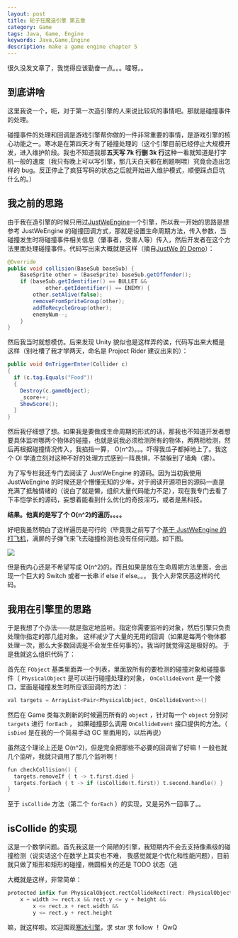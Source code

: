 ```yaml
---
layout: post
title: 轮子狂魔造引擎 第五章
category: Game
tags: Java, Game, Engine
keywords: Java,Game,Engine
description: make a game engine chapter 5
---
```


很久没发文章了，我觉得应该勤奋一点。。。嚯呀。。

## 到底讲啥

这里我说一个，呃，对于第一次造引擎的人来说比较坑的事情吧。那就是碰撞事件的处理。

碰撞事件的处理和回调是游戏引擎帮你做的一件非常重要的事情，是游戏引擎的核心功能之一。寒冰是在第四天才有了碰撞处理的（这个引擎目前已经停止大规模开发，进入维护阶段。我也不知道我那**五天写 7k 行删 3k 行**这种一看就知道是打字机一般的速度（我只有晚上可以写引擎，那几天白天都在刷题啊喂）究竟会造出怎样的 bug。反正停止了疯狂写码的状态之后就开始进入维护模式，顺便踩点巨坑什么的。）

## 我之前的思路

由于我在造引擎的时候只用过[JustWeEngine](https://github.com/lfkdsk/JustWeEngine)一个引擎，所以我一开始的思路是想参考 JustWeEngine 的碰撞回调方式，那就是设置生命周期方法，传入参数，当碰撞发生时将碰撞事件相关信息（肇事者，受害人等）传入，然后开发者在这个方法里面处理碰撞事件。代码写出来大概就是这样（摘自[JustWe 的 Demo](https://github.com/lfkdsk/EngineDemo)）：

```java
@Override
public void collision(BaseSub baseSub) {
    BaseSprite other = (BaseSprite) baseSub.getOffender();
    if (baseSub.getIdentifier() == BULLET &&
            other.getIdentifier() == ENEMY) {
        other.setAlive(false);
        removeFromSpriteGroup(other);
        addToRecycleGroup(other);
        enemyNum--;
    }
}
```

然后我当时就想模仿。后来发现 Unity 貌似也是这样弄的诶，代码写出来大概是这样（别吐槽了我才学两天，命名是 Project Rider 建议出来的）：

```csharp
public void OnTriggerEnter(Collider c)
{
  if (c.tag.Equals("Food"))
  {
    Destroy(c.gameObject);
    _score++;
    ShowScore();
  }
}
```

然后我仔细想了想。如果我是要做成生命周期的形式的话，那我也不知道开发者想要具体监听哪两个物体的碰撞，也就是说我必须检测所有的物体，两两相检测，然后再根据碰撞情况传入，我掐指一算， O(n^2)。。。吓得我瓜子都掉地上了。我这个 OI 学渣立刻对这种不好的处理方式感到一阵畏惧，不禁躲到了墙角（雾）。

为了写专栏我还专门去阅读了 JustWeEngine 的源码。因为当初我使用 JustWeEngine 的时候还是个懵懂无知的少年，对于阅读开源项目的源码一直是充满了抵触情绪的（说白了就是懒，组织大量代码能力不足），现在我专门去看了下丰恺学长的源码，妄想着能看到什么优化的奇技淫巧，或者是黑科技。

**结果。他真的是写了个 O(n^2)的遍历。。。。**

好吧我虽然明白了这样遍历是可行的（毕竟我之前写了个[基于 JustWeEngine 的打飞机](https://github.com/icela/StudioVSEclipse)，满屏的子弹飞来飞去碰撞检测也没有任何问题。如下图。

![](https://github.com/icela/StudioVSEclipse/raw/master/1.png)

但是我内心还是不希望写成 O(n^2)的。而且如果是放在生命周期方法里面，会出现一个巨大的 Switch 或者一长串 if else if else。。。
我个人非常厌恶这样的代码。

## 我用在引擎里的思路

于是我想了个办法——就是指定地监听。指定你需要监听的对象，然后引擎只负责处理你指定的那几组对象。
这样减少了大量的无用的回调（如果是每两个物体都处理一次，那么大多数回调是不会发生任何事的）。我当时就觉得这是极好的。
于是我就这么组织代码了：

首先在 `FObject` 基类里面弄一个列表，里面放所有的要检测的碰撞对象和碰撞事件（ `PhysicalObject` 是可以进行碰撞处理的对象，
`OnCollideEvent` 是一个接口，里面是碰撞发生时所应该回调的方法）：

```swift 
val targets = ArrayList<Pair<PhysicalObject, OnCollideEvent>>()
```

然后在 Game 类每次刷新的时候遍历所有的 `object` ，针对每一个 `object` 分别对 `targets` 进行 `forEach` ，
如果碰撞那么调用 `OnCollideEvent` 接口提供的方法。（ `isDied` 是在我的一个简易手动 GC 里面用的，以后再说）

虽然这个理论上还是 O(n^2)，但是完全把那些不必要的回调省了好嘛！一般也就几个监听，我就只调用了那几个监听啊！

```swift
fun checkCollision() {
  targets.removeIf { t -> t.first.died }
  targets.forEach { t -> if (isCollide(t.first)) t.second.handle() }
}
```

至于 `isCollide` 方法（第二个 `forEach` ）的实现，又是另外一回事了。。

## isCollide 的实现

这是一个数学问题。首先我这是一个简陋的引擎，我短期内不会去支持像素级的碰撞检测（说实话这个在数学上其实也不难，
我感觉就是个优化和性能问题），目前就只做了矩形和矩形的碰撞，椭圆相关的还是 TODO 状态（逃

大概就是这样，非常简单：

```swift
protected infix fun PhysicalObject.rectCollideRect(rect: PhysicalObject) =
    x + width >= rect.x && rect.y <= y + height &&
        x <= rect.x + rect.width &&
        y <= rect.y + rect.height
```

嘛，就这样啦。欢迎围观[寒冰引擎](https://github.com/icela/FriceEngine)，求 star 求 follow ！ QwQ
